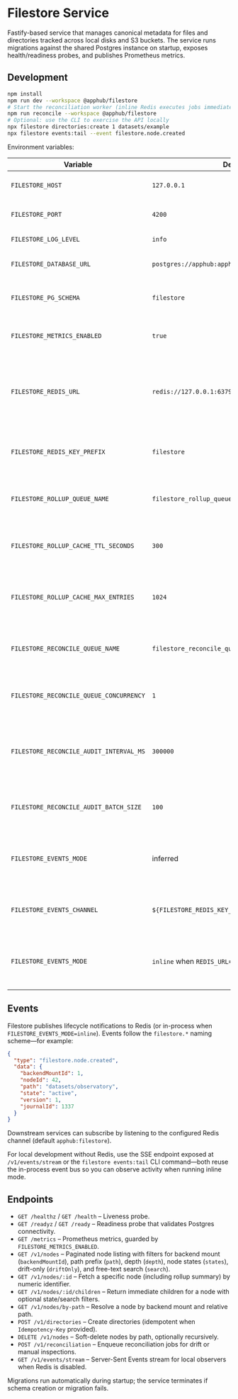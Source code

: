 # Filestore Service

Fastify-based service that manages canonical metadata for files and directories tracked across local disks and S3 buckets. The service runs migrations against the shared Postgres instance on startup, exposes health/readiness probes, and publishes Prometheus metrics.

## Development

```bash
npm install
npm run dev --workspace @apphub/filestore
# Start the reconciliation worker (inline Redis executes jobs immediately)
npm run reconcile --workspace @apphub/filestore
# Optional: use the CLI to exercise the API locally
npx filestore directories:create 1 datasets/example
npx filestore events:tail --event filestore.node.created
```

Environment variables:

| Variable | Default | Description |
| --- | --- | --- |
| `FILESTORE_HOST` | `127.0.0.1` | Bind address for the HTTP server. |
| `FILESTORE_PORT` | `4200` | Listen port for the HTTP server. |
| `FILESTORE_LOG_LEVEL` | `info` | Pino/fastify log level. |
| `FILESTORE_DATABASE_URL` | `postgres://apphub:apphub@127.0.0.1:5432/apphub` | Postgres connection string. |
| `FILESTORE_PG_SCHEMA` | `filestore` | Schema used for filestore tables. |
| `FILESTORE_METRICS_ENABLED` | `true` | Enables Prometheus metrics at `/metrics`. |
| `FILESTORE_REDIS_URL` | `redis://127.0.0.1:6379` | Redis connection string (`inline` enables in-memory mode for tests). |
| `FILESTORE_REDIS_KEY_PREFIX` | `filestore` | Key prefix used for rollup cache and queue names. |
| `FILESTORE_ROLLUP_QUEUE_NAME` | `filestore_rollup_queue` | BullMQ queue name for rollup recalculation jobs. |
| `FILESTORE_ROLLUP_CACHE_TTL_SECONDS` | `300` | TTL for cached rollup summaries in Redis. |
| `FILESTORE_ROLLUP_CACHE_MAX_ENTRIES` | `1024` | Max in-process cache entries when Redis is enabled. |
| `FILESTORE_RECONCILE_QUEUE_NAME` | `filestore_reconcile_queue` | BullMQ queue name for reconciliation jobs. |
| `FILESTORE_RECONCILE_QUEUE_CONCURRENCY` | `1` | Worker concurrency for reconciliation jobs. |
| `FILESTORE_RECONCILE_AUDIT_INTERVAL_MS` | `300000` | Interval for background audits that re-enqueue inconsistent nodes (set `0` to disable). |
| `FILESTORE_RECONCILE_AUDIT_BATCH_SIZE` | `100` | Maximum nodes processed per audit sweep. |
| `FILESTORE_EVENTS_MODE` | inferred | `inline` to disable Redis pub/sub for tests, `redis` to require Redis. |
| `FILESTORE_EVENTS_CHANNEL` | `${FILESTORE_REDIS_KEY_PREFIX}:filestore` | Redis pub/sub channel for filestore events. |
| `FILESTORE_EVENTS_MODE` | `inline` when `REDIS_URL=inline` else `redis` | Controls event delivery strategy for SDK/CLI consumers. |

## Events

Filestore publishes lifecycle notifications to Redis (or in-process when `FILESTORE_EVENTS_MODE=inline`).
Events follow the `filestore.*` naming scheme—for example:

```json
{
  "type": "filestore.node.created",
  "data": {
    "backendMountId": 1,
    "nodeId": 42,
    "path": "datasets/observatory",
    "state": "active",
    "version": 1,
    "journalId": 1337
  }
}
```

Downstream services can subscribe by listening to the configured Redis channel (default `apphub:filestore`).

For local development without Redis, use the SSE endpoint exposed at `/v1/events/stream` or the `filestore events:tail` CLI command—both reuse the in-process event bus so you can observe activity when running inline mode.

## Endpoints

- `GET /healthz` / `GET /health` – Liveness probe.
- `GET /readyz` / `GET /ready` – Readiness probe that validates Postgres connectivity.
- `GET /metrics` – Prometheus metrics, guarded by `FILESTORE_METRICS_ENABLED`.
- `GET /v1/nodes` – Paginated node listing with filters for backend mount (`backendMountId`), path prefix (`path`), depth (`depth`), node states (`states`), drift-only (`driftOnly`), and free-text search (`search`).
- `GET /v1/nodes/:id` – Fetch a specific node (including rollup summary) by numeric identifier.
- `GET /v1/nodes/:id/children` – Return immediate children for a node with optional state/search filters.
- `GET /v1/nodes/by-path` – Resolve a node by backend mount and relative path.
- `POST /v1/directories` – Create directories (idempotent when `Idempotency-Key` provided).
- `DELETE /v1/nodes` – Soft-delete nodes by path, optionally recursively.
- `POST /v1/reconciliation` – Enqueue reconciliation jobs for drift or manual inspections.
- `GET /v1/events/stream` – Server-Sent Events stream for local observers when Redis is disabled.

Migrations run automatically during startup; the service terminates if schema creation or migration fails.

